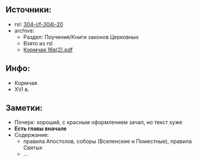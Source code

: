 ## Источники:

* rsl: [304-i/f-304i-20][rsl]
* archive:
    * Раздел: Поучения/Книги законов Церковных
    * Взято из rsl
    * [Кормчая 16в(2).pdf][archive]

## Инфо:

* Кормчая
* XVI в.

## Заметки:

* Почерк: хороший, с красным оформлением зачал, но текст хуже
* **Есть главы вначале**
* Содержание:
    * правила Апостолов, соборы (Вселенские и Поместные), правила Святых
    * ...



[rsl]: https://lib-fond.ru/lib-rgb/304-i/f-304i-206/
[archive]: https://drive.google.com/file/d/16-P-3D49S_L-3Gdth0UHffBAhV8WFNmw/view?usp=sharing